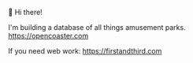 👋 Hi there!

I'm building a database of all things amusement parks. https://opencoaster.com

If you need web work: https://firstandthird.com
